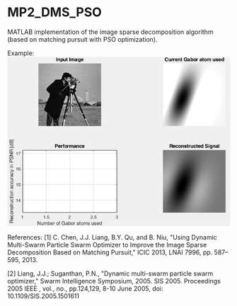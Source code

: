 # MP2_DMS_PSO
MATLAB implementation of the image sparse decomposition algorithm (based on matching pursuit with PSO optimization).

Example:
![cameraman](./cameraman.png)

References: 
[1] C. Chen, J.J. Liang, B.Y. Qu, and B. Niu, "Using Dynamic Multi-Swarm Particle Swarm Optimizer to Improve the Image Sparse Decomposition Based on Matching Pursuit," ICIC 2013, LNAI 7996, pp. 587–595, 2013.

[2] Liang, J.J.; Suganthan, P.N., "Dynamic multi-swarm particle swarm optimizer," Swarm Intelligence Symposium, 2005. SIS 2005. Proceedings 2005 IEEE , vol., no., pp.124,129, 8-10 June 2005, doi: 10.1109/SIS.2005.1501611
